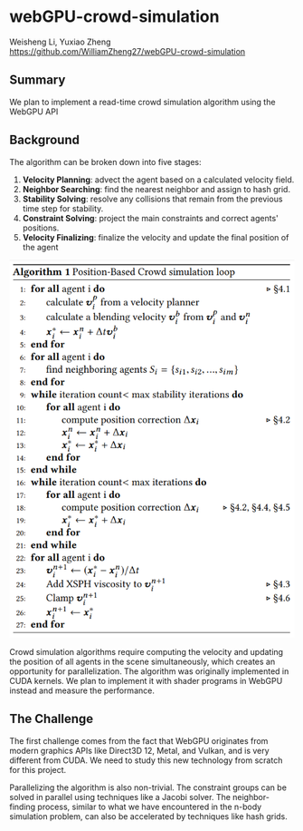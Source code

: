 # webGPU-crowd-simulation
Weisheng Li, Yuxiao Zheng  
https://github.com/WilliamZheng27/webGPU-crowd-simulation

## Summary
We plan to implement a read-time crowd simulation algorithm using the WebGPU API

## Background
The algorithm can be broken down into five stages:

1. **Velocity Planning**: advect the agent based on a calculated velocity field.
2. **Neighbor Searching**: find the nearest neighbor and assign to hash grid.
3. **Stability Solving**: resolve any collisions that remain from the previous time step for stability.
4. **Constraint Solving**: project the main constraints and correct agents' positions.
5. **Velocity Finalizing**: finalize the velocity and update the final position of the agent

![Compute Pipeline](img/algorithm_description.png)

Crowd simulation algorithms require computing the velocity and updating the position of all agents
in the scene simultaneously, which creates an opportunity for parallelization. The algorithm was
originally implemented in CUDA kernels. We plan to implement it with shader programs in WebGPU instead
and measure the performance.

## The Challenge
The first challenge comes from the fact that WebGPU originates from modern graphics APIs like
Direct3D 12, Metal, and Vulkan, and is very different from CUDA. We need to study this new technology
from scratch for this project.

Parallelizing the algorithm is also non-trivial. The constraint groups can be solved in parallel using
techniques like a Jacobi solver. The neighbor-finding process, similar to what we have encountered in
the n-body simulation problem, can also be accelerated by techniques like hash grids.
